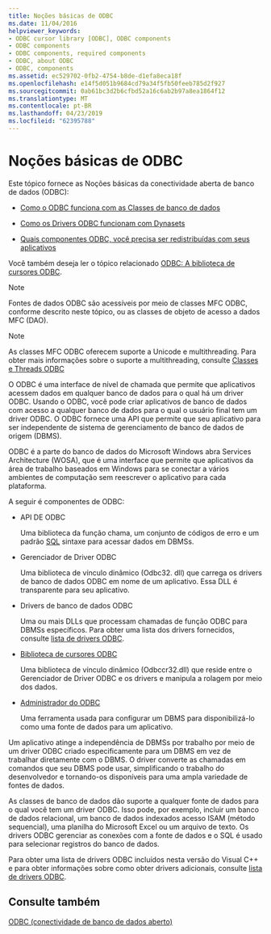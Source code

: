 ```yaml
---
title: Noções básicas de ODBC
ms.date: 11/04/2016
helpviewer_keywords:
- ODBC cursor library [ODBC], ODBC components
- ODBC components
- ODBC components, required components
- ODBC, about ODBC
- ODBC, components
ms.assetid: ec529702-0fb2-4754-b8de-d1efa8eca18f
ms.openlocfilehash: e14f5d051b9684cd79a34f5fb50feeb785d2f927
ms.sourcegitcommit: 0ab61bc3d2b6cfbd52a16c6ab2b97a8ea1864f12
ms.translationtype: MT
ms.contentlocale: pt-BR
ms.lasthandoff: 04/23/2019
ms.locfileid: "62395788"
---
```

# <a name="odbc-basics"></a>Noções básicas de ODBC

Este tópico fornece as Noções básicas da conectividade aberta de banco de dados (ODBC):

- [Como o ODBC funciona com as Classes de banco de dados](../../data/odbc/odbc-and-the-database-classes.md)

- [Como os Drivers ODBC funcionam com Dynasets](../../data/odbc/odbc-driver-requirements-for-dynasets.md)

- [Quais componentes ODBC, você precisa ser redistribuídas com seus aplicativos](../../data/odbc/redistributing-odbc-components-to-your-customers.md)

Você também deseja ler o tópico relacionado [ODBC: A biblioteca de cursores ODBC](../../data/odbc/odbc-the-odbc-cursor-library.md).

> [!NOTE]
> Fontes de dados ODBC são acessíveis por meio de classes MFC ODBC, conforme descrito neste tópico, ou as classes de objeto de acesso a dados MFC (DAO).

> [!NOTE]
> As classes MFC ODBC oferecem suporte a Unicode e multithreading. Para obter mais informações sobre o suporte a multithreading, consulte [Classes e Threads ODBC](../../data/odbc/odbc-classes-and-threads.md)

O ODBC é uma interface de nível de chamada que permite que aplicativos acessem dados em qualquer banco de dados para o qual há um driver ODBC. Usando o ODBC, você pode criar aplicativos de banco de dados com acesso a qualquer banco de dados para o qual o usuário final tem um driver ODBC. O ODBC fornece uma API que permite que seu aplicativo para ser independente de sistema de gerenciamento de banco de dados de origem (DBMS).

ODBC é a parte do banco de dados do Microsoft Windows abra Services Architecture (WOSA), que é uma interface que permite que aplicativos da área de trabalho baseados em Windows para se conectar a vários ambientes de computação sem reescrever o aplicativo para cada plataforma.

A seguir é componentes de ODBC:

- API DE ODBC

   Uma biblioteca da função chama, um conjunto de códigos de erro e um padrão [SQL](../../data/odbc/sql.md) sintaxe para acessar dados em DBMSs.

- Gerenciador de Driver ODBC

   Uma biblioteca de vínculo dinâmico (Odbc32. dll) que carrega os drivers de banco de dados ODBC em nome de um aplicativo. Essa DLL é transparente para seu aplicativo.

- Drivers de banco de dados ODBC

   Uma ou mais DLLs que processam chamadas de função ODBC para DBMSs específicos. Para obter uma lista dos drivers fornecidos, consulte [lista de drivers ODBC](../../data/odbc/odbc-driver-list.md).

- [Biblioteca de cursores ODBC](../../data/odbc/odbc-the-odbc-cursor-library.md)

   Uma biblioteca de vínculo dinâmico (Odbccr32.dll) que reside entre o Gerenciador de Driver ODBC e os drivers e manipula a rolagem por meio dos dados.

- [Administrador do ODBC](../../data/odbc/odbc-administrator.md)

   Uma ferramenta usada para configurar um DBMS para disponibilizá-lo como uma fonte de dados para um aplicativo.

Um aplicativo atinge a independência de DBMSs por trabalho por meio de um driver ODBC criado especificamente para um DBMS em vez de trabalhar diretamente com o DBMS. O driver converte as chamadas em comandos que seu DBMS pode usar, simplificando o trabalho do desenvolvedor e tornando-os disponíveis para uma ampla variedade de fontes de dados.

As classes de banco de dados dão suporte a qualquer fonte de dados para o qual você tem um driver ODBC. Isso pode, por exemplo, incluir um banco de dados relacional, um banco de dados indexados acesso ISAM (método sequencial), uma planilha do Microsoft Excel ou um arquivo de texto. Os drivers ODBC gerenciar as conexões com a fonte de dados e o SQL é usado para selecionar registros do banco de dados.

Para obter uma lista de drivers ODBC incluídos nesta versão do Visual C++ e para obter informações sobre como obter drivers adicionais, consulte [lista de drivers ODBC](../../data/odbc/odbc-driver-list.md).

## <a name="see-also"></a>Consulte também

[ODBC (conectividade de banco de dados aberto)](../../data/odbc/open-database-connectivity-odbc.md)